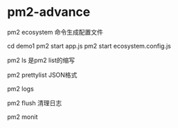 # pm2-advance

pm2 ecosystem 命令生成配置文件

cd demo1
pm2 start app.js
pm2 start ecosystem.config.js

pm2 ls 是pm2 list的缩写

pm2 prettylist JSON格式

pm2 logs

pm2 flush 清理日志

pm2 monit